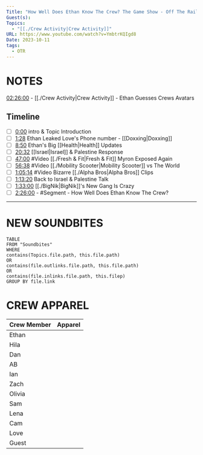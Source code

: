 ```yaml
---
Title: "How Well Does Ethan Know The Crew? The Game Show - Off The Rails #89"
Guest(s): 
Topics:
  - "[[./Crew Activity|Crew Activity]]"
URL: https://www.youtube.com/watch?v=YmbtrKQIgd8
Date: 2023-10-11
tags:
  - OTR
---
```

# NOTES
[02:26:00](https://youtu.be/YmbtrKQIgd8?t=8760) - [[./Crew Activity|Crew Activity]] - Ethan Guesses Crews Avatars
## Timeline
- [ ] [0:00](https://www.youtube.com/watch?v=YmbtrKQIgd8&t=0s) intro & Topic Introduction
- [ ] [1:28](https://www.youtube.com/watch?v=YmbtrKQIgd8&t=88s) Ethan Leaked Love's Phone number - [[Doxxing|Doxxing]]
- [ ] [8:50](https://www.youtube.com/watch?v=YmbtrKQIgd8&t=530s) Ethan's Big [[Health|Health]] Updates
- [ ] [20:32](https://www.youtube.com/watch?v=YmbtrKQIgd8&t=1232s) [[Israel|Israel]] & Palestine Response
- [ ] [47:00](https://www.youtube.com/watch?v=YmbtrKQIgd8&t=2820s) #Video [[./Fresh & Fit|Fresh & Fit]] Myron Exposed Again
- [ ] [56:38](https://www.youtube.com/watch?v=YmbtrKQIgd8&t=3398s) #Video [[./Mobility Scooter|Mobility Scooter]] vs The World
- [ ] [1:05:14](https://www.youtube.com/watch?v=YmbtrKQIgd8&t=3914s) #Video Bizarre [[./Alpha Bros|Alpha Bros]] Clips
- [ ] [1:13:20](https://www.youtube.com/watch?v=YmbtrKQIgd8&t=4400s) Back to Israel & Palestine Talk
- [ ] [1:33:00](https://www.youtube.com/watch?v=YmbtrKQIgd8&t=5580s) [[./BigNik|BigNik]]'s New Gang Is Crazy
- [ ] [2:26:00](https://www.youtube.com/watch?v=YmbtrKQIgd8&t=8760s) - #Segment - How Well Does Ethan Know The Crew?

___
# NEW SOUNDBITES
``` dataview
TABLE
FROM "Soundbites"
WHERE 
contains(Topics.file.path, this.file.path) 
OR 
contains(file.outlinks.file.path, this.file.path)
OR
contains(file.inlinks.file.path, this.filep)
GROUP BY file.link
```


# CREW APPAREL
| Crew Member | Apparel |
| ----------- | ------- |
| Ethan       |         |
| Hila        |         |
| Dan         |         |
| AB          |         |
| Ian         |         |
| Zach        |         |
| Olivia      |         |
| Sam         |         |
| Lena        |         |
| Cam         |         |
| Love        |         |
| Guest       |         |

